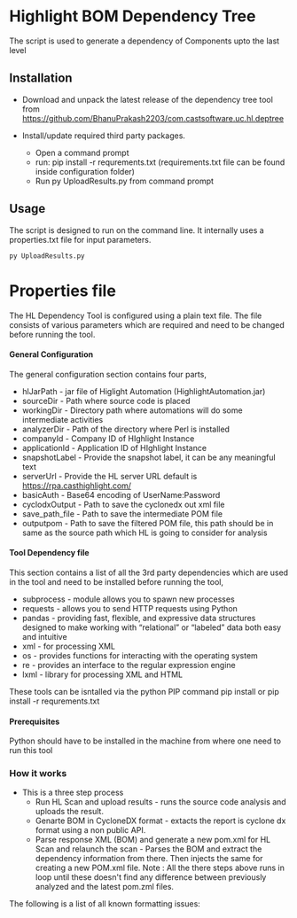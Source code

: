 # Highlight BOM Dependency Tree
The script is used to generate a dependency of Components upto the last level  

## Installation
* Download and unpack the latest release of the dependency tree tool from https://github.com/BhanuPrakash2203/com.castsoftware.uc.hl.deptree
   
* Install/update required third party packages. 
    * Open a command prompt 
    * run: pip install -r requrements.txt   (requirements.txt file can be found inside configuration folder)
    * Run py UploadResults.py from command prompt

## Usage
The script is designed to run on the command line. It internally uses a properties.txt file for input parameters.

    py UploadResults.py 

# Properties file
The HL Dependency Tool is configured using a plain text file.  The file consists of various parameters which are required and need to be changed before running the tool.  
#### General Configuration
The general configuration section contains four parts,  
* hlJarPath - jar file of Higlight Automation (HighlightAutomation.jar)
* sourceDir - Path where source code is placed
* workingDir - Directory path where automations will do some intermediate activities
* analyzerDir - Path of the directory where Perl is installed
* companyId - Company ID of HIghlight Instance
* applicationId - Application ID of HIghlight Instance
* snapshotLabel - Provide the snapshot label, it can be any meaningful text
* serverUrl - Provide the HL server URL default is https://rpa.casthighlight.com/
* basicAuth - Base64 encoding of UserName:Password
* cyclodxOutput - Path to save the cyclonedx out xml file
* save_path_file - Path to save the intermediate POM file
* outputpom - Path to save the filtered POM file, this path should be in same as the source path which HL is going to consider for analysis

#### Tool Dependency file
This section contains a list of all the 3rd party dependencies which are used in the tool and need to be installed before running the tool,  
* subprocess - module allows you to spawn new processes
* requests - allows you to send HTTP requests using Python
* pandas - providing fast, flexible, and expressive data structures designed to make working with “relational” or “labeled” data both easy and intuitive
* xml -  for processing XML
* os - provides functions for interacting with the operating system
* re -  provides an interface to the regular expression engine
* lxml -  library for processing XML and HTML

These tools can be isntalled via the python PIP command 
pip install <COMPONENT NAME> or  pip install -r requrements.txt

#### Prerequisites
Python should have to be installed in the machine from where one need to run this tool

### How it works
* This is a three step process
   * Run HL Scan and upload results - runs the source code analysis and uploads the result.
   * Genarte BOM in CycloneDX format - extacts the report is cyclone dx format using a non public API.
   * Parse response XML (BOM) and generate a new pom.xml for HL Scan and relaunch the scan - Parses the BOM and extract the dependency information from there. Then          injects the same for creating a new POM.xml file.
Note : All the there steps above runs in loop until these doesn't find any difference between previously analyzed and the latest pom.zml files.   

The following is a list of all known formatting issues:  


